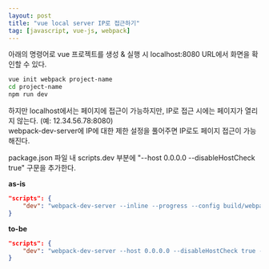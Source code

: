 ```yaml
---
layout: post
title: "vue local server IP로 접근하기"
tag: [javascript, vue-js, webpack]
---
```


아래의 명령어로 vue 프로젝트를 생성 & 실행 시 localhost:8080 URL에서 화면을 확인할 수 있다.

~~~bash
vue init webpack project-name
cd project-name
npm run dev
~~~

하지만 localhost에서는 페이지에 접근이 가능하지만, IP로 접근 시에는 페이지가 열리지 않는다. (예: 12.34.56.78:8080)  
webpack-dev-server에 IP에 대한 제한 설정을 풀어주면 IP로도 페이지 접근이 가능해진다.

package.json 파일 내 scripts.dev 부분에 "--host 0.0.0.0 --disableHostCheck true" 구문을 추가한다.

**as-is**
~~~json
"scripts": {
    "dev": "webpack-dev-server --inline --progress --config build/webpack.dev.conf.js"
}
~~~

**to-be**
~~~json
"scripts": {
    "dev": "webpack-dev-server --host 0.0.0.0 --disableHostCheck true --inline --progress --config build/webpack.dev.conf.js"
}
~~~
